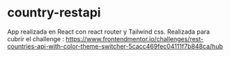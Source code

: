 # country-restapi

App realizada en React con react router y Tailwind css.
Realizada para cubrir el challenge : https://www.frontendmentor.io/challenges/rest-countries-api-with-color-theme-switcher-5cacc469fec04111f7b848ca/hub
